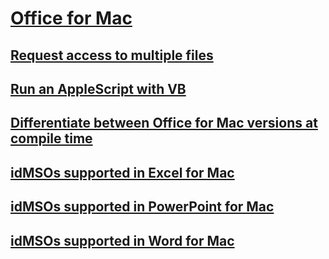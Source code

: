 # [Office for Mac](../Office-Mac.md)
## [Request access to multiple files](GrantAccessToMultipleFiles.md)
## [Run an AppleScript with VB](AppleScriptTask.md)
## [Differentiate between Office for Mac versions at compile time](MacOfficeVersion.md)
## [idMSOs supported in Excel for Mac](idMSOExcelMac.md) 
## [idMSOs supported in PowerPoint for Mac](idMSOPowerPointMac.md) 
## [idMSOs supported in Word for Mac](idMSOWordMac.md) 
